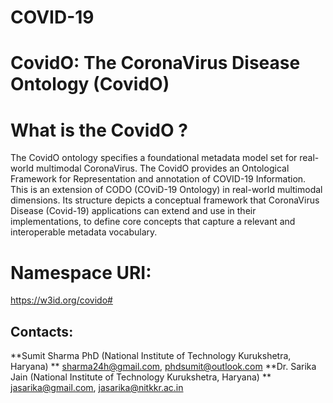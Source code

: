 # COVID-19
# CovidO: The CoronaVirus Disease Ontology (CovidO)

# What is the CovidO ?
The CovidO ontology specifies a foundational metadata model set for real-world multimodal CoronaVirus. The CovidO provides an Ontological Framework for Representation and annotation of COVID-19 Information. This is an extension of CODO (COviD-19 Ontology) in real-world multimodal dimensions. 
Its structure depicts a conceptual framework that CoronaVirus Disease (Covid-19) applications can extend and use in their implementations, to define core concepts that capture a relevant and interoperable metadata vocabulary.
# Namespace URI:
https://w3id.org/covido#

## Contacts:
**Sumit Sharma PhD (National Institute of Technology Kurukshetra, Haryana) **
<sharma24h@gmail.com>, <phdsumit@outlook.com>
**Dr. Sarika Jain (National Institute of Technology Kurukshetra, Haryana) **
<jasarika@gmail.com>, <jasarika@nitkkr.ac.in>
